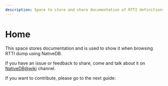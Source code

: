 ```yaml
---
description: Space to store and share documentation of RTTI definitions.
---
```


# Home

This space stores documentation and is used to show it when browsing RTTI dump using NativeDB.

If you have an issue or feedback to share, come and talk about it on [NativeDB@wiki](https://discord.com/channels/717692382849663036/1204386919727894548) channel.

If you want to contribute, please go to the next guide:
